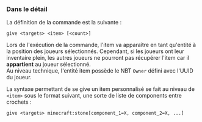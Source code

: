 
### Dans le détail

La définition de la commande est la suivante :

```mcfunction
give <targets> <item> [<count>]
```

Lors de l'exécution de la commande, l'item va apparaître en tant qu'entité à la position des joueurs sélectionnés. Cependant, si les joueurs ont leur inventaire plein, les autres joueurs ne pourront pas récupérer l'item car il **appartient** au joueur sélectionné.<br>
Au niveau technique, l'entité item possède le NBT `Owner` défini avec l'UUID du joueur.

La syntaxe permettant de se give un item personnalisé se fait au niveau de `<item>` sous le format suivant, une sorte de liste de components entre crochets :

```mcfunction
give <targets> minecraft:stone[component_1=X, component_2=X, ...]
```

